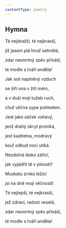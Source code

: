 ```yaml
---
contentType: poetry
---
```


<section>

## Hymna

Té nejdražší, té nejkrasší,

jíž jasem plá hruď setmělá,

zdar nesmrtný zpěv přináší,

té modle s tváří anděla!

Jak solí naplněný vzduch

se šíří ona v žití mém,

a v duši moji tužeb ruch,

chuť věčna sype pohledem.

Jest jako sáček voňavý,

jenž drahý úkryt proniká,

jest kaditelna, modravý

kouř odkud nocí utíká.

Nezdolná lásko zářící,

jak vyjádřit tě v plnosti?

Muskatu zrnko ležící

jsi na dně mojí věčnosti!

Té nejlepší, té nejkrasší,

jež zdraví, radost veselá,

zdar nesmrtný zpěv přináší,

té modle s tváří anděla!

</section>
